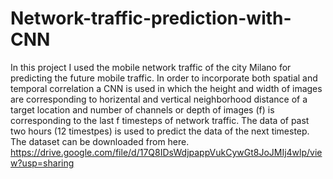 # Network-traffic-prediction-with-CNN

In this project I used the mobile network traffic of the city Milano for predicting the future mobile traffic. In order to incorporate both spatial and temporal correlation a CNN is used in which the height and width of images are corresponding to horizental and vertical neighborhood distance of a target location and number of channels or depth of images (f) is corresponding to the last f timesteps of network traffic. The data of past two hours (12 timestpes) is used to predict the data of the next timestep. The dataset can be downloaded from here. https://drive.google.com/file/d/17Q8IDsWdjpappVukCywGt8JoJMIj4wlp/view?usp=sharing


